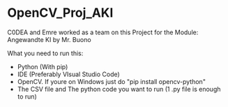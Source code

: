 # OpenCV_Proj_AKI
C0DEA and Emre worked as a team on this Project for the Module: Angewandte KI by Mr. Buono

What you need to run this:
- Python (With pip)
- IDE (Preferably VIsual Studio Code)
- OpenCV. If youre on Windows just do "pip install opencv-python"
- The CSV file and The python code you want to run (1 .py file is enough to run)
